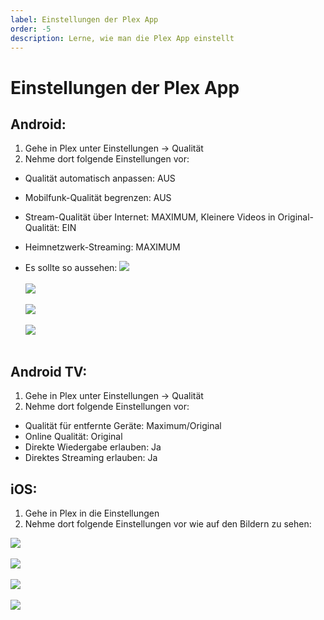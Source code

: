 ```yaml
---
label: Einstellungen der Plex App
order: -5
description: Lerne, wie man die Plex App einstellt
---
```


# Einstellungen der Plex App

## Android:

1. Gehe in Plex unter Einstellungen -> Qualität
2. Nehme dort folgende Einstellungen vor:

- Qualität automatisch anpassen: AUS
- Mobilfunk-Qualität begrenzen: AUS
- Stream-Qualität über Internet: MAXIMUM, Kleinere Videos in Original-Qualität: EIN
- Heimnetzwerk-Streaming: MAXIMUM

- Es sollte so aussehen:
![](https://github.com/U3knOwn/sb-wiki/assets/148533561/f5a7e136-1575-4481-8e95-5872f730f1d6)<br/><br/>
![](https://github.com/U3knOwn/sb-wiki/assets/148533561/f5a7e136-1575-4481-8e95-5872f730f1d6)<br/><br/>
![](https://github.com/U3knOwn/sb-wiki/assets/148533561/f5a7e136-1575-4481-8e95-5872f730f1d6)<br/><br/>
![](https://github.com/U3knOwn/sb-wiki/assets/148533561/f5a7e136-1575-4481-8e95-5872f730f1d6)<br/><br/>

## Android TV:

1. Gehe in Plex unter Einstellungen -> Qualität
2. Nehme dort folgende Einstellungen vor:

- Qualität für entfernte Geräte: Maximum/Original
- Online Qualität: Original
- Direkte Wiedergabe erlauben: Ja
- Direktes Streaming erlauben: Ja

## iOS:

1. Gehe in Plex in die Einstellungen
2. Nehme dort folgende Einstellungen vor wie auf den Bildern zu sehen:

![](https://github.com/U3knOwn/sb-wiki/assets/148533561/f5a7e136-1575-4481-8e95-5872f730f1d6)<br/><br/>
![](https://github.com/U3knOwn/sb-wiki/assets/148533561/f5a7e136-1575-4481-8e95-5872f730f1d6)<br/><br/>
![](https://github.com/U3knOwn/sb-wiki/assets/148533561/f5a7e136-1575-4481-8e95-5872f730f1d6)<br/><br/>
![](https://github.com/U3knOwn/sb-wiki/assets/148533561/f5a7e136-1575-4481-8e95-5872f730f1d6)<br/><br/>